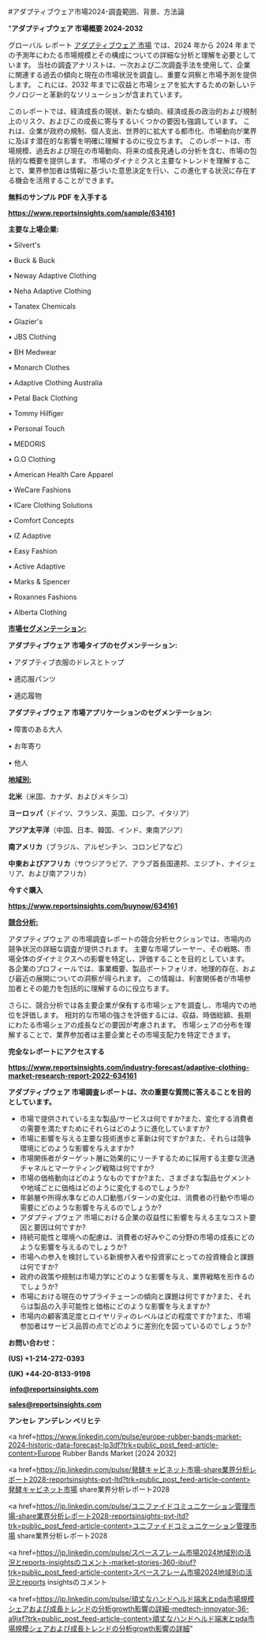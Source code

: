 #アダプティブウェア市場2024-調査範囲、背景、方法論

"<strong>アダプティブウェア 市場概要 2024-2032</strong>

グローバル レポート <a href=https://www.reportsinsights.com/sample/634161>アダプティブウェア 市場</a> では、2024 年から 2024 年までの予測年にわたる市場規模とその構成についての詳細な分析と理解を必要としています。 当社の調査アナリストは、一次および二次調査手法を使用して、企業に関連する過去の傾向と現在の市場状況を調査し、重要な洞察と市場予測を提供します。 これには、2032 年までに収益と市場シェアを拡大​​するための新しいテクノロジーと革新的なソリューションが含まれています。

このレポートでは、経済成長の現状、新たな傾向、経済成長の政治的および規制上のリスク、およびこの成長に寄与するいくつかの要因も強調しています。 これは、企業が政府の規制、個人支出、世界的に拡大する都市化、市場動向が業界に及ぼす潜在的な影響を明確に理解するのに役立ちます。 このレポートは、市場規模、過去および現在の市場動向、将来の成長見通しの分析を含む、市場の包括的な概要を提供します。 市場のダイナミクスと主要なトレンドを理解することで、業界参加者は情報に基づいた意思決定を行い、この進化する状況に存在する機会を活用することができます。

<strong><b>無料のサンプル PDF を入手する</b></strong>

<a href=https://www.reportsinsights.com/sample/634161><strong><u>https://www.reportsinsights.com/sample/634161</u></strong></a>

<strong>主要な上場企業:</strong>

• Silvert's

• Buck & Buck

• Neway Adaptive Clothing

• Neha Adaptive Clothing

• Tanatex Chemicals

• Glazier's

• JBS Clothing

• BH Medwear

• Monarch Clothes

• Adaptive Clothing Australia

• Petal Back Clothing

• Tommy Hilfiger

• Personal Touch

• MEDORIS

• G.O Clothing

• American Health Care Apparel

• WeCare Fashions

• ICare Clothing Solutions

• Comfort Concepts

• IZ Adaptive

• Easy Fashion

• Active Adaptive

• Marks & Spencer

• Roxannes Fashions

• Alberta Clothing

<strong><u>市場セグメンテーション</u></strong><strong><u>:</u></strong>

<strong>アダプティブウェア 市場タイプのセグメンテーション:</strong>

• アダプティブ衣服のドレスとトップ

• 適応服パンツ

• 適応履物

<strong>アダプティブウェア 市場アプリケーションのセグメンテーション:</strong>

• 障害のある大人

• お年寄り

• 他人

<strong><u>地域別</u></strong><strong><u>:</u></strong>

<strong>北米</strong>（米国、カナダ、およびメキシコ）

<strong>ヨーロッパ</strong>（ドイツ、フランス、英国、ロシア、イタリア）

<strong>アジア太平洋</strong>（中国、日本、韓国、インド、東南アジア）

<strong>南アメリカ</strong>（ブラジル、アルゼンチン、コロンビアなど）

<strong>中東およびアフリカ</strong>（サウジアラビア、アラブ首長国連邦、エジプト、ナイジェリア、および南アフリカ）

<strong>今すぐ購入</strong>

<a href=https://www.reportsinsights.com/buynow/634161><strong><u>https://www.reportsinsights.com/buynow/634161</u></strong></a>

<strong><u>競合分析:</u></strong>

アダプティブウェア の市場調査レポートの競合分析セクションでは、市場内の競争状況の詳細な調査が提供されます。 主要な市場プレーヤー、その戦略、市場全体のダイナミクスへの影響を特定し、評価することを目的としています。 各企業のプロフィールでは、事業概要、製品ポートフォリオ、地理的存在、および最近の展開についての洞察が得られます。 この情報は、利害関係者が市場参加者とその能力を包括的に理解するのに役立ちます。

さらに、競合分析では各主要企業が保有する市場シェアを調査し、市場内での地位を評価します。 相対的な市場の強さを評価するには、収益、時価総額、長期にわたる市場シェアの成長などの要因が考慮されます。 市場シェアの分布を理解することで、業界参加者は主要企業とその市場支配力を特定できます。

<strong>完全なレポートにアクセスする</strong>

<a href=https://www.reportsinsights.com/industry-forecast/adaptive-clothing-market-research-report-2022-634161><strong><u><b>https://www.reportsinsights.com/industry-forecast/adaptive-clothing-market-research-report-2022-634161</b></u></strong></a>

<strong><b>アダプティブウェア 市場調査レポートは、次の重要な質問に答えることを目的としています。</b></strong>
<ul>
  <li>市場で提供されている主な製品/サービスは何ですか?また、変化する消費者の需要を満たすためにそれらはどのように進化していますか?</li>
  <li>市場に影響を与える主要な技術進歩と革新は何ですか?また、それらは競争環境にどのような影響を与えますか?</li>
  <li>市場関係者がターゲット層に効果的にリーチするために採用する主要な流通チャネルとマーケティング戦略は何ですか?</li>
  <li>市場の価格動向はどのようなものですか?また、さまざまな製品セグメントや地域ごとに価格はどのように変化するのでしょうか?</li>
  <li>年齢層や所得水準などの人口動態パターンの変化は、消費者の行動や市場の需要にどのような影響を与えるのでしょうか?</li>
  <li>アダプティブウェア 市場における企業の収益性に影響を与える主なコスト要因と要因は何ですか?</li>
  <li>持続可能性と環境への配慮は、消費者の好みやこの分野の市場の成長にどのような影響を与えるのでしょうか?</li>
  <li>市場への参入を検討している新規参入者や投資家にとっての投資機会と課題は何ですか?</li>
  <li>政府の政策や規制は市場力学にどのような影響を与え、業界戦略を形作るのでしょうか?</li>
  <li>市場における現在のサプライチェーンの傾向と課題は何ですか?また、それらは製品の入手可能性と価格にどのような影響を与えますか?</li>
  <li>市場内の顧客満足度とロイヤリティのレベルはどの程度ですか?また、市場参加者はサービス品質の点でどのように差別化を図っているのでしょうか?</li>
</ul>
<strong>お問い合わせ：</strong>

<strong>(US) +1-214-272-0393</strong>

<strong>(UK) +44-20-8133-9198</strong>

<strong> </strong><a href=info@reportsinsights.com><strong><u>info@reportsinsights.com</u></strong></a>

<a href=sales@reportsinsights.com><strong><u>sales@reportsinsights.com</u></strong></a>

<strong>アンセレ アンデレン ベリヒテ</strong>

<a href=https://www.linkedin.com/pulse/europe-rubber-bands-market-2024-historic-data-forecast-lp3df?trk=public_post_feed-article-content>Europe Rubber Bands Market [2024 2032]</a>

<a href=https://jp.linkedin.com/pulse/発酵キャビネット市場-share業界分析レポート2028-reportsinsights-pvt-ltd?trk=public_post_feed-article-content>発酵キャビネット市場 share業界分析レポート2028</a>

<a href=https://jp.linkedin.com/pulse/ユニファイドコミュニケーション管理市場-share業界分析レポート2028-reportsinsights-pvt-ltd?trk=public_post_feed-article-content>ユニファイドコミュニケーション管理市場 share業界分析レポート2028</a>

<a href=https://jp.linkedin.com/pulse/スペースフレーム市場2024地域別の活況とreports-insightsのコメント-market-stories-360-ibiuf?trk=public_post_feed-article-content>スペースフレーム市場2024地域別の活況とreports insightsのコメント</a>

<a href=https://jp.linkedin.com/pulse/頑丈なハンドヘルド端末とpda市場規模シェアおよび成長トレンドの分析growth影響の詳細-medtech-innovator-36-a9jxf?trk=public_post_feed-article-content>頑丈なハンドヘルド端末とpda市場規模シェアおよび成長トレンドの分析growth影響の詳細</a>"
